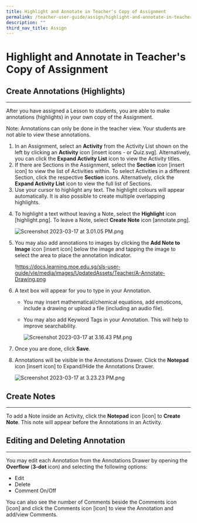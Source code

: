 ```yaml
---
title: Highlight and Annotate in Teacher's Copy of Assignment
permalink: /teacher-user-guide/assign/highlight-and-annotate-in-teachers-copy-of-assignment/
description: ""
third_nav_title: Assign
---
```

<h1 id="highlight-and-annotate-in-teacher-s-copy-of-assignment">Highlight and Annotate in Teacher's Copy of Assignment</h1>
<h2 id="-create-annotations-highlights-"><strong>Create Annotations (Highlights)</strong></h2>
<hr>
<p>After you have assigned a Lesson to students, you are able to make annotations (highlights) in your own copy of the Assignment.</p>
<p>Note: Annotations can only be done in the teacher view. Your students are not able to view these annotations.</p>
<ol>
<li>In an Assignment, select an <strong>Activity</strong> from the Activity List shown on the left by clicking an <strong>Activity</strong> icon [insert icons - or Quiz.svg]. Alternatively, you can click the <strong>Expand Activity List</strong> icon to view the Activity titles.</li>
<li>If there are Sections in the Assignment, select the <strong>Section</strong> icon [insert icon] to view the list of Activities within. To select Activities in a different Section, click the respective <strong>Section</strong> icons. Alternatively, click the <strong>Expand Activity List</strong> icon to view the full list of Sections.</li>
<li>Use your cursor to highlight any text. The highlight colours will appear automatically. It is also possible to create multiple overlapping highlights. </li>
<li><p>To highlight a text without leaving a Note, select the <strong>Highlight</strong> icon [highlight.png]. To leave a Note, select <strong>Create Note</strong> icon [annotate.png]. </p>
<p> <img alt="Screenshot 2023-03-17 at 3.01.05 PM.png" src="https://s3-us-west-2.amazonaws.com/secure.notion-static.com/10f6472f-a52b-43f1-aa81-ecfff1948507/Screenshot_2023-03-17_at_3.01.05_PM.png"></p>
</li>
<li><p>You may also add annotations to images by clicking the <strong>Add Note to Image</strong> icon [insert icon] below the image and tapping the image to select the area to place the annotation indicator.</p>
<p> !<a href="https://docs.learning.moe.edu.sg/sls-user-guide/vle/media/images/UpdatedAssets/Teacher/A-Annotate-Drawing.png">https://docs.learning.moe.edu.sg/sls-user-guide/vle/media/images/UpdatedAssets/Teacher/A-Annotate-Drawing.png</a></p>
</li>
<li><p>A text box will appear for you to type in your Annotation.</p>
<ul>
<li>You may insert mathematical/chemical equations, add emoticons, include a drawing or upload a file (including an audio file).</li>
<li><p>You may also add Keyword Tags in your Annotation. This will help to improve searchability.</p>
<p><img alt="Screenshot 2023-03-17 at 3.16.43 PM.png" src="https://s3-us-west-2.amazonaws.com/secure.notion-static.com/ef7ca1d2-109e-4f51-a4f6-d1e012ae7c55/Screenshot_2023-03-17_at_3.16.43_PM.png"></p>
</li>
</ul>
</li>
<li><p>Once you are done, click <strong>Save</strong>.</p>
</li>
<li><p>Annotations will be visible in the Annotations Drawer. Click the <strong>Notepad</strong> icon [insert icon] to Expand/Hide the Annotations Drawer.</p>
<p> <img alt="Screenshot 2023-03-17 at 3.23.23 PM.png" src="https://s3-us-west-2.amazonaws.com/secure.notion-static.com/689ee22f-5929-40d5-858e-2f5bea85953c/Screenshot_2023-03-17_at_3.23.23_PM.png"></p>
</li>
</ol>
<h2 id="-create-notes-"><strong>Create Notes</strong></h2>
<hr>
<p>To add a Note inside an Activity, click the <strong>Notepad</strong> icon [icon] to <strong>Create Note</strong>. This note will appear before the Annotations in an Activity.</p>
<h2 id="-editing-and-deleting-annotation-"><strong>Editing and Deleting Annotation</strong></h2>
<hr>
<p>You may edit each Annotation from the Annotations Drawer by opening the <strong>Overflow</strong> (<strong>3-dot</strong> icon) and selecting the following options:</p>
<ul>
<li>Edit</li>
<li>Delete</li>
<li>Comment On/Off</li>
</ul>
<p>You can also see the number of Comments beside the Comments icon [icon] and click the Comments icon [icon] to view the Annotation and add/view Comments.</p>
